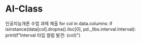 # AI-Class
인공지능개론 수업 과제 제출
for col in data.columns:
    if isinstance(data[col].dropna().iloc[0], pd._libs.interval.Interval):
        print(f"Interval 타입 컬럼 발견: {col}")
